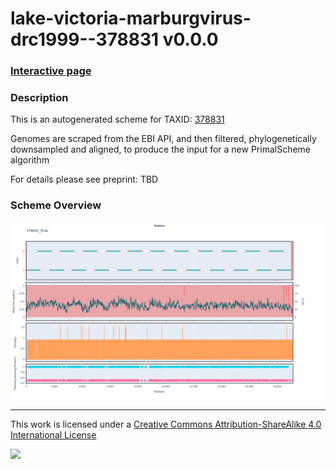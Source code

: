 # lake-victoria-marburgvirus-drc1999--378831 v0.0.0

### [Interactive page](https://chrisgkent.github.io/schemes/lake-victoria-marburgvirus-drc1999--378831-1000-v0.0.0)

### Description

This is an autogenerated scheme for TAXID: [378831](https://www.ncbi.nlm.nih.gov/Taxonomy/Browser/wwwtax.cgi?mode=Info&id=378831&lvl=3&lin=f&keep=1&srchmode=1&unlock)

Genomes are scraped from the EBI API, and then filtered, phylogenetically downsampled and aligned, to produce the input for a new PrimalScheme algorithm

For details please see preprint: TBD

### Scheme Overview

![Alt text](work/378831_final.png '378831_final.png')

------------------------------------------------------------------------

This work is licensed under a [Creative Commons Attribution-ShareAlike 4.0 International License](http://creativecommons.org/licenses/by-sa/4.0/) 

![](https://i.creativecommons.org/l/by-sa/4.0/88x31.png)